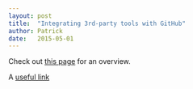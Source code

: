 ```yaml
---
layout: post
title:  "Integrating 3rd-party tools with GitHub"
author: Patrick
date:   2015-05-01
---
```

Check out [this page](https://github.com/integrations) for an overview.

A [useful link](https://google.comm)
